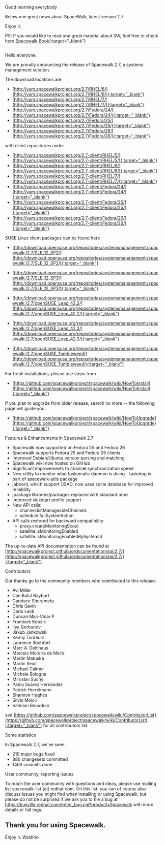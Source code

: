 Good morning everybody

Below one great news about SpaceWalk, latest version 2.7

Enjoy it.

PS: If you would like to read one great material about SW, feel free to check here [Spacewalk Book](https://www.amazon.com/Spacewalk-Satellite-Project-solution-management-ebook/dp/B071DDQ4W2/ref=sr_1_1?s=books&ie=UTF8&qid=1492602720&sr=1-1&keywords=spacewalk+satellite){:target="_blank"}

----

Hello everyone,

We are proudly announcing the release of Spacewalk 2.7, a systems
management solution.

The download locations are

   * [http://yum.spacewalkproject.org/2.7/RHEL/6/](http://yum.spacewalkproject.org/2.7/RHEL/6/){:target="_blank"}
   * [http://yum.spacewalkproject.org/2.7/RHEL/7/](http://yum.spacewalkproject.org/2.7/RHEL/7/){:target="_blank"}
   * [http://yum.spacewalkproject.org/2.7/Fedora/24/](http://yum.spacewalkproject.org/2.7/Fedora/24/){:target="_blank"}
   * [http://yum.spacewalkproject.org/2.7/Fedora/25/](http://yum.spacewalkproject.org/2.7/Fedora/25/){:target="_blank"}
   * [http://yum.spacewalkproject.org/2.7/Fedora/26/](http://yum.spacewalkproject.org/2.7/Fedora/26/){:target="_blank"}

with client repositories under

   * [http://yum.spacewalkproject.org/2.7-client/RHEL/5/](http://yum.spacewalkproject.org/2.7-client/RHEL/5/){:target="_blank"}
   * [http://yum.spacewalkproject.org/2.7-client/RHEL/6/](http://yum.spacewalkproject.org/2.7-client/RHEL/6/){:target="_blank"}
   * [http://yum.spacewalkproject.org/2.7-client/RHEL/7/](http://yum.spacewalkproject.org/2.7-client/RHEL/7/){:target="_blank"}
   * [http://yum.spacewalkproject.org/2.7-client/Fedora/24/](http://yum.spacewalkproject.org/2.7-client/Fedora/24/){:target="_blank"}
   * [http://yum.spacewalkproject.org/2.7-client/Fedora/25/](http://yum.spacewalkproject.org/2.7-client/Fedora/25/){:target="_blank"}
   * [http://yum.spacewalkproject.org/2.7-client/Fedora/26/](http://yum.spacewalkproject.org/2.7-client/Fedora/26/){:target="_blank"}

SUSE Linux client packages can be found here

   * [http://download.opensuse.org/repositories/systemsmanagement:/spacewalk:/2.7/SLE_12_SP2/](http://download.opensuse.org/repositories/systemsmanagement:/spacewalk:/2.7/SLE_12_SP2/){:target="_blank"}

   * [http://download.opensuse.org/repositories/systemsmanagement:/spacewalk:/2.7/SLE_12_SP3/](http://download.opensuse.org/repositories/systemsmanagement:/spacewalk:/2.7/SLE_12_SP3/){:target="_blank"}

   * [http://download.opensuse.org/repositories/systemsmanagement:/spacewalk:/2.7/openSUSE_Leap_42.2/](http://download.opensuse.org/repositories/systemsmanagement:/spacewalk:/2.7/openSUSE_Leap_42.2/){:target="_blank"}

   * [http://download.opensuse.org/repositories/systemsmanagement:/spacewalk:/2.7/openSUSE_Leap_42.3/](http://download.opensuse.org/repositories/systemsmanagement:/spacewalk:/2.7/openSUSE_Leap_42.3/){:target="_blank"}

   * [http://download.opensuse.org/repositories/systemsmanagement:/spacewalk:/2.7/openSUSE_Tumbleweed/](http://download.opensuse.org/repositories/systemsmanagement:/spacewalk:/2.7/openSUSE_Tumbleweed/){:target="_blank"}



For fresh installations, please use steps from

   * [https://github.com/spacewalkproject/spacewalk/wiki/HowToInstall](https://github.com/spacewalkproject/spacewalk/wiki/HowToInstall){:target="_blank"}

If you plan to upgrade from older release, search no more -- the
following page will guide you:

   * [https://github.com/spacewalkproject/spacewalk/wiki/HowToUpgrade](https://github.com/spacewalkproject/spacewalk/wiki/HowToUpgrade){:target="_blank"}


Features & Enhancements in Spacewalk 2.7

   * Spacewalk now supported on Fedora 25 and Fedora 26
   * Spacewalk supports Fedora 25 and Fedora 26 clients
   * Improved Debian/Ubuntu version parsing and matching
   * Spacewalk wiki now hosted on GitHub
   * Significant improvements to channel synchronization speed
   * New utility to monitor what taskomatic daemon is doing - taskotop is part of spacewalk-utils package
   * jabberd, which support OSAD, now uses sqlite database for improved reliability
   * jpackage libraries/packages replaced with standard ones
   * Improved kickstart profile support
   * New API calls:
     * channel.listManageableChannels
     * schedule.failSystemAction
   * API calls restored for backward compatibility:
     * proxy.createMonitoringScout
     * satellite.isMonitoringEnabled
     * satellite.isMonitoringEnabledBySystemId

The up-to-date API documentation can be found at
[http://spacewalkproject.github.io/documentation/api/2.7/](http://spacewalkproject.github.io/documentation/api/2.7/){:target="_blank"}

Contributors

Our thanks go to the community members who contributed to this release:

   * Avi Miller
   * Can Bulut Bayburt
   * Candace Sheremeta
   * Chris Gavin
   * Dario Leidi
   * Duncan Mac-Vicar P
   * Frantisek Kobzik
   * Ilya Gorbunov
   * Jakub Jankowski
   * Kenny Tordeurs
   * Laurence Rochfort
   * Marc A. Dahlhaus
   * Marcelo Moreira de Mello
   * Martin Matuska
   * Martin Seidl
   * Michael Calmer
   * Michele Bologna
   * Miroslav Suchý
   * Pablo Suárez Hernández
   * Patrick Hurrelmann
   * Shannon Hughes
   * Silvio Moioli
   * Valérian Beaudoin

see [https://github.com/spacewalkproject/spacewalk/wiki/ContributorList](https://github.com/spacewalkproject/spacewalk/wiki/ContributorList){:target="_blank"}
for all contributors list


Some statistics

In Spacewalk 2.7, we've seen

   * 219 major bugs fixed
   * 880 changesets committed
   * 1463 commits done


User community, reporting issues

To reach the user community with questions and ideas, please use mailing
list spacewalk-list (at) redhat com. On this list, you can of course also
discuss issues you might find when installing or using Spacewalk, but
please do not be surprised if we ask you to file a bug at
https://bugzilla.redhat.com/enter_bug.cgi?product=Spacewalk with more
details or full logs.

Thank you for using Spacewalk.
----

Enjoy it.
Waldirio
